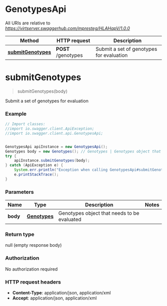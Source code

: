 # GenotypesApi

All URIs are relative to *https://virtserver.swaggerhub.com/mpresteg/HLAHapV/1.0.0*

Method | HTTP request | Description
------------- | ------------- | -------------
[**submitGenotypes**](GenotypesApi.md#submitGenotypes) | **POST** /genotypes | Submit a set of genotypes for evaluation


<a name="submitGenotypes"></a>
# **submitGenotypes**
> submitGenotypes(body)

Submit a set of genotypes for evaluation

### Example
```java
// Import classes:
//import io.swagger.client.ApiException;
//import io.swagger.client.api.GenotypesApi;


GenotypesApi apiInstance = new GenotypesApi();
Genotypes body = new Genotypes(); // Genotypes | Genotypes object that needs to be evaluated
try {
    apiInstance.submitGenotypes(body);
} catch (ApiException e) {
    System.err.println("Exception when calling GenotypesApi#submitGenotypes");
    e.printStackTrace();
}
```

### Parameters

Name | Type | Description  | Notes
------------- | ------------- | ------------- | -------------
 **body** | [**Genotypes**](Genotypes.md)| Genotypes object that needs to be evaluated |

### Return type

null (empty response body)

### Authorization

No authorization required

### HTTP request headers

 - **Content-Type**: application/json, application/xml
 - **Accept**: application/json, application/xml

